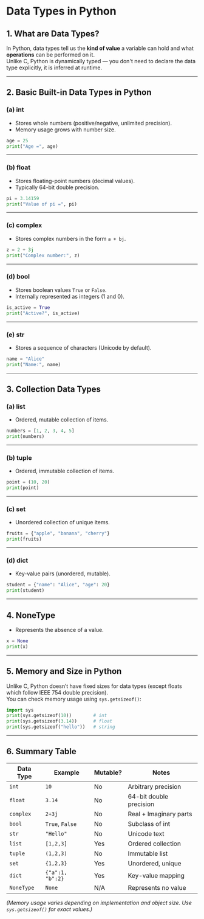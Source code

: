 # Data Types in Python

## 1. What are Data Types?
In Python, data types tell us the **kind of value** a variable can hold and what **operations** can be performed on it.  
Unlike C, Python is dynamically typed — you don't need to declare the data type explicitly, it is inferred at runtime.

---

## 2. Basic Built-in Data Types in Python

### (a) int
- Stores whole numbers (positive/negative, unlimited precision).
- Memory usage grows with number size.

```python
age = 25
print("Age =", age)
```

---

### (b) float
- Stores floating-point numbers (decimal values).
- Typically 64-bit double precision.

```python
pi = 3.14159
print("Value of pi =", pi)
```

---

### (c) complex
- Stores complex numbers in the form `a + bj`.

```python
z = 2 + 3j
print("Complex number:", z)
```

---

### (d) bool
- Stores boolean values `True` or `False`.
- Internally represented as integers (1 and 0).

```python
is_active = True
print("Active?", is_active)
```

---

### (e) str
- Stores a sequence of characters (Unicode by default).

```python
name = "Alice"
print("Name:", name)
```

---

## 3. Collection Data Types

### (a) list
- Ordered, mutable collection of items.

```python
numbers = [1, 2, 3, 4, 5]
print(numbers)
```

---

### (b) tuple
- Ordered, immutable collection of items.

```python
point = (10, 20)
print(point)
```

---

### (c) set
- Unordered collection of unique items.

```python
fruits = {"apple", "banana", "cherry"}
print(fruits)
```

---

### (d) dict
- Key-value pairs (unordered, mutable).

```python
student = {"name": "Alice", "age": 20}
print(student)
```

---

## 4. NoneType
- Represents the absence of a value.

```python
x = None
print(x)
```

---

## 5. Memory and Size in Python
Unlike C, Python doesn’t have fixed sizes for data types (except floats which follow IEEE 754 double precision).  
You can check memory usage using `sys.getsizeof()`:

```python
import sys
print(sys.getsizeof(10))        # int
print(sys.getsizeof(3.14))      # float
print(sys.getsizeof("hello"))   # string
```

---

## 6. Summary Table

| Data Type  | Example                  | Mutable? | Notes |
|------------|--------------------------|----------|-------|
| `int`      | `10`                     | No       | Arbitrary precision |
| `float`    | `3.14`                   | No       | 64-bit double precision |
| `complex`  | `2+3j`                   | No       | Real + Imaginary parts |
| `bool`     | `True`, `False`          | No       | Subclass of int |
| `str`      | `"Hello"`                | No       | Unicode text |
| `list`     | `[1,2,3]`                | Yes      | Ordered collection |
| `tuple`    | `(1,2,3)`                | No       | Immutable list |
| `set`      | `{1,2,3}`                | Yes      | Unordered, unique |
| `dict`     | `{"a":1, "b":2}`         | Yes      | Key-value mapping |
| `NoneType` | `None`                   | N/A      | Represents no value |

*(Memory usage varies depending on implementation and object size. Use `sys.getsizeof()` for exact values.)*
